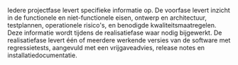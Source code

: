 Iedere projectfase levert specifieke informatie op. De voorfase levert inzicht in de functionele en niet-functionele eisen, ontwerp en architectuur, testplannen, operationele risico's, en benodigde kwaliteitsmaatregelen. Deze informatie wordt tijdens de realisatiefase waar nodig bijgewerkt. De realisatiefase levert één of meerdere werkende versies van de software met regressietests, aangevuld met een vrijgaveadvies, release notes en installatiedocumentatie.
